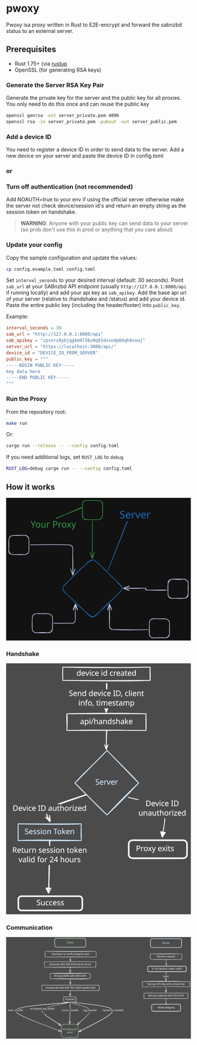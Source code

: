 # pwoxy

Pwoxy isa proxy written in Rust to E2E-encrypt and forward the sabnzbd status to an external server.

## Prerequisites

- Rust 1.75+ (via [rustup](https://rustup.rs)
- OpenSSL (for generating RSA keys)

### Generate the Server RSA Key Pair

Generate the private key for the server and the public key for all proxies. You only need to do this once and can reuse the public key

```bash
openssl genrsa -out server_private.pem 4096
openssl rsa -in server_private.pem -pubout -out server_public.pem
```

### Add a device ID

You need to register a device ID in order to send data to the server.
Add a new device on your server and paste the device ID in config.toml

### or

### Turn off authentication (not recommended)

Add NOAUTH=true to your env if using the official server otherwise make the server not check device/session id's and return an empty string as the session token on handshake.
> **WARNING**: Anyone with your public key can send data to your server (so prob don't use this in prod or anything that you care about)

### Update your config

Copy the sample configuration and update the values:

   ```bash
   cp config.example.toml config.toml
   ```

Set `interval_seconds` to your desired interval (default: 30 seconds).
Point `sab_url` at your SABnzbd API endpoint (usually `http://127.0.0.1:8080/api` if running locally) and add your api key as `sab_apikey`.
Add the base api url of your server (relative to /handshake and /status) and add your device id.
Paste the entire public key (including the header/footer) into `public_key`.

Example:

```toml
interval_seconds = 30
sab_url = "http://127.0.0.1:8080/api"
sab_apikey = "cpsnrz8ybjqgkm9l56u9q91dxvn4p04qh8vxwj"
server_url = "https://localhost:3000/api/"
device_id = "DEVICE_ID_FROM_SERVER"
public_key = """
-----BEGIN PUBLIC KEY-----
key data here
-----END PUBLIC KEY-----
"""
```

### Run the Proxy

From the repository root:

```bash
make run
```

Or:

```bash
cargo run --release -- --config config.toml
```

If you need additional logs, set `RUST_LOG` to `debug`

```bash
RUST_LOG=debug cargo run -- --config config.toml
```

## How it works

![Overview](assets/overview.svg)

### Handshake

![Handshake](assets/handshake.svg)

### Communication

![Encryption](assets/encryption.svg)
